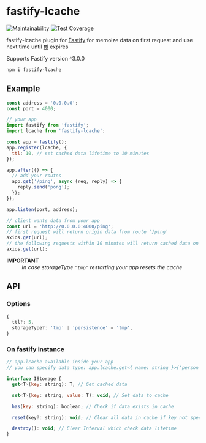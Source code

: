 # fastify-lcache

[![Maintainability](https://api.codeclimate.com/v1/badges/6dfec3501aa3eb441bab/maintainability)](https://codeclimate.com/github/denbon05/fastify-lcache/maintainability)
[![Test Coverage](https://api.codeclimate.com/v1/badges/6dfec3501aa3eb441bab/test_coverage)](https://codeclimate.com/github/denbon05/fastify-lcache/test_coverage)

<p>fastify-lcache plugin for <a href="https://www.fastify.io/" target="_blank">Fastify</a> for memoize
data on first request and use next time until <a href="https://en.wikipedia.org/wiki/Time_to_live"  target="_blank">ttl</a> expires</p>

<p>Supports Fastify version ^3.0.0</p>

```sh
npm i fastify-lcache
```

## Example

```js
const address = '0.0.0.0';
const port = 4000;
```

```js
// your app
import fastify from 'fastify';
import lcache from 'fastify-lcache';

const app = fastify();
app.register(lcache, {
  ttl: 10, // set cached data lifetime to 10 minutes
});

app.after(() => {
  // add your routes
  app.get('/ping', async (req, reply) => {
    reply.send('pong');
  });
});

app.listen(port, address);
```

```js
// client wants data from your app
const url = 'http://0.0.0.0:4000/ping';
// first request will return origin data from route '/ping'
axios.get(url);
// the following requests within 10 minutes will return cached data on this route
axios.get(url);
```

<dl>
<dt><b>IMPORTANT</b></dt>
<dd><i>In case storageType <code>'tmp'</code> restarting your app resets the cache</i></dd>
</dl>

## API

### Options

```js
{
  ttl?: 5,
  storageType?: 'tmp' | 'persistence' = 'tmp',
}
```

### On fastify instance

```js
// app.lcache available inside your app
// you can specify data type: app.lcache.get<{ name: string }>('person')

interface IStorage {
  get<T>(key: string): T; // Get cached data

  set<T>(key: string, value: T): void; // Set data to cache

  has(key: string): boolean; // Check if data exists in cache

  reset(key?: string): void; // Clear all data in cache if key not specified

  destroy(): void; // Clear Interval which check data lifetime
}
```
